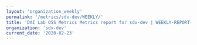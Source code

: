 ```yaml
---
layout: 'organization_weekly'
permalink: '/metrics/sdv-dev/WEEKLY/'
title: 'DAI Lab OSS Metrics Metrics report for sdv-dev | WEEKLY-REPORT-2020-02-23'
organization: 'sdv-dev'
current_date: '2020-02-23'
---
```

